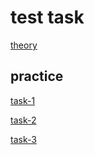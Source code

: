 # test task

[theory](https://88natalia88.github.io/test/theory/theory.txt)

## practice

[task-1](https://88natalia88.github.io/test/practice/practice-1/)

[task-2](https://88natalia88.github.io/test/practice/practice-2/)

[task-3](https://88natalia88.github.io/test/practice/practice-3/)
